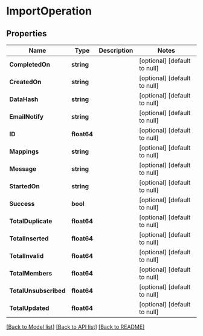 # ImportOperation

## Properties
Name | Type | Description | Notes
------------ | ------------- | ------------- | -------------
**CompletedOn** | **string** |  | [optional] [default to null]
**CreatedOn** | **string** |  | [optional] [default to null]
**DataHash** | **string** |  | [optional] [default to null]
**EmailNotify** | **string** |  | [optional] [default to null]
**ID** | **float64** |  | [optional] [default to null]
**Mappings** | **string** |  | [optional] [default to null]
**Message** | **string** |  | [optional] [default to null]
**StartedOn** | **string** |  | [optional] [default to null]
**Success** | **bool** |  | [optional] [default to null]
**TotalDuplicate** | **float64** |  | [optional] [default to null]
**TotalInserted** | **float64** |  | [optional] [default to null]
**TotalInvalid** | **float64** |  | [optional] [default to null]
**TotalMembers** | **float64** |  | [optional] [default to null]
**TotalUnsubscribed** | **float64** |  | [optional] [default to null]
**TotalUpdated** | **float64** |  | [optional] [default to null]

[[Back to Model list]](../README.md#documentation-for-models) [[Back to API list]](../README.md#documentation-for-api-endpoints) [[Back to README]](../README.md)



